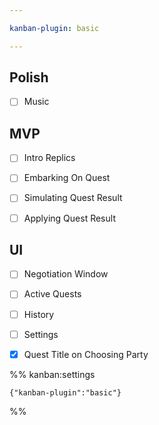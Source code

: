 ```yaml
---

kanban-plugin: basic

---
```


## Polish

- [ ] Music


## MVP

- [ ] Intro Replics
- [ ] Embarking On Quest
- [ ] Simulating Quest Result
- [ ] Applying Quest Result


## UI

- [ ] Negotiation Window
- [ ] Active Quests
- [ ] History
- [ ] Settings
- [x] Quest Title on Choosing Party




%% kanban:settings
```
{"kanban-plugin":"basic"}
```
%%
